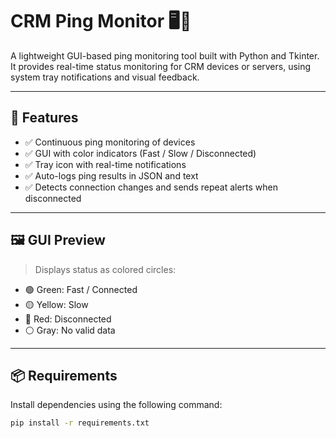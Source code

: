 # CRM Ping Monitor 🖥️📡

A lightweight GUI-based ping monitoring tool built with Python and Tkinter.  
It provides real-time status monitoring for CRM devices or servers, using system tray notifications and visual feedback.

---

## 🚀 Features

- ✅ Continuous ping monitoring of devices
- ✅ GUI with color indicators (Fast / Slow / Disconnected)
- ✅ Tray icon with real-time notifications
- ✅ Auto-logs ping results in JSON and text
- ✅ Detects connection changes and sends repeat alerts when disconnected

---

## 🖼️ GUI Preview

> Displays status as colored circles:
- 🟢 Green: Fast / Connected  
- 🟡 Yellow: Slow  
- 🔴 Red: Disconnected  
- ⚪ Gray: No valid data

---

## 📦 Requirements

Install dependencies using the following command:

```bash
pip install -r requirements.txt
